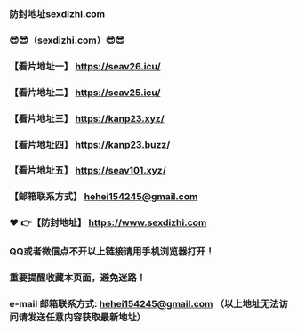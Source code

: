 ### 防封地址sexdizhi.com
### :sunglasses::sunglasses:（sexdizhi.com）:sunglasses::sunglasses:
### 【看片地址一】  https://seav26.icu/
### 【看片地址二】  https://seav25.icu/
### 【看片地址三】  https://kanp23.xyz/
### 【看片地址四】  https://kanp23.buzz/
### 【看片地址五】  https://seav101.xyz/
### 【邮箱联系方式】  hehei154245@gmail.com
### :heart: :point_right:【防封地址】  https://www.sexdizhi.com
### QQ或者微信点不开以上链接请用手机浏览器打开！
### 重要提醒收藏本页面，避免迷路！
### e-mail 邮箱联系方式: hehei154245@gmail.com （以上地址无法访问请发送任意内容获取最新地址）
